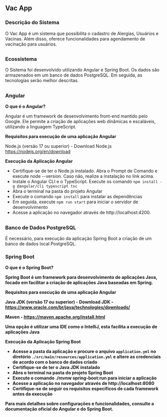 ## Vac App

### Descrição do Sistema

O Vac App é um sistema que possibilita o cadastro de Alergias, Usuários e Vacinas. Além disso, oferece funcionalidades para agendamento de vacinação para usuários.

##
### Ecossistema

O Sistema foi desenvolvido utilizando Angular e Spring Boot. Os dados são armazenados em um banco de dados PostgreSQL. Em seguida, as tecnologias serão melhor descritas.

##
### Angular

<b>O que é o Angular?</b>

Angular é um framework de desenvolvimento front-end mantido pelo Google. Ele permite a criação de aplicações web dinâmicas e escaláveis, utilizando a linguagem TypeScript.

<b>Requisitos para execução de uma aplicação Angular</b>

Node.js (versão 17 ou superior) - Download Node.js https://nodejs.org/en/download

<b>Execução da Aplicação Angular</b>

- Certifique-se de ter o Node.js instalado. Abra o Prompt de Comando e execute node --version. Caso não, realize a instalação no link acima.
- Instale o Angular CLI e o TypeScript. Execute os comando `npm install -g @angular/cli typescript tsc`
- Abra o terminal na pasta do projeto Angular
- Execute o comando `npm install` para instalar as dependências
- Em seguida, execute `npm run start` para iniciar o servidor de desenvolvimento
- Acesse a aplicação no navegador através de http://localhost:4200.

##
### Banco de Dados PostgreSQL

É necessário, para execução da aplicação Spring Boot a criação de um banco de dados local PostgreSQL.

### Spring Boot

<b>O que é o Spring Boot?<b>

Spring Boot é um framework para desenvolvimento de aplicações Java, focado em facilitar a criação de aplicações Java baseadas em Spring.

<b>Requisitos para execução de uma aplicação Angular</b>

Java JDK (versão 17 ou superior) - Download JDK - https://www.oracle.com/br/java/technologies/downloads/

Maven - https://maven.apache.org/install.html

Uma opção é utilizar uma IDE como o IntelliJ, esta facilita a execução de aplicações Java

<b>Execução da Aplicação Spring Boot</b>

- Acesse a pasta da aplicação e procure o arquivo `application.yml` no diretório `./src/main/resources/application.yml` e altere as credenciais de acordo com o banco de dados criado
- Certifique-se de ter o Java JDK instalado
- Abra o terminal na pasta do projeto Spring Boot
- Execute o comando ./mvnw spring-boot:run para iniciar a aplicação
- Acesse a aplicação no navegador através de http://localhost:8080
- Certifique-se de seguir os requisitos específicos de cada framework antes da execução

Para mais detalhes sobre configurações e funcionalidades, consulte a documentação oficial do Angular e do Spring Boot.